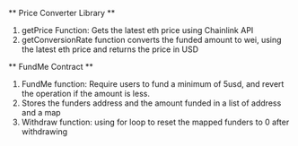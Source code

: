 ** Price Converter Library **
1. getPrice Function: Gets the latest eth price using Chainlink API
2. getConversionRate function converts the funded amount to wei, using the latest eth price and returns the price in USD

** FundMe Contract **
1. FundMe function: Require users to fund a minimum of 5usd, and revert the operation if the amount is less.
2. Stores the funders address and the amount funded in a list of address and a map
3. Withdraw function: using for loop to reset the mapped funders to 0 after withdrawing 
